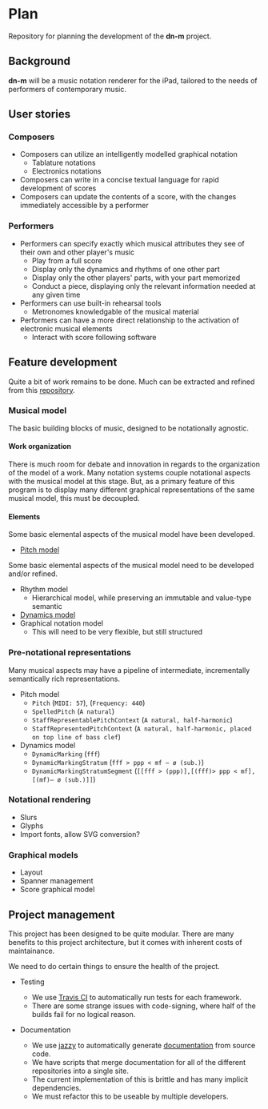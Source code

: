 # Plan
Repository for planning the development of the **dn-m** project.

## Background
**dn-m** will be a music notation renderer for the iPad, tailored to the needs of performers of contemporary music. 

## User stories

### Composers
- Composers can utilize an intelligently modelled graphical notation
  - Tablature notations
  - Electronics notations
- Composers can write in a concise textual language for rapid development of scores
- Composers can update the contents of a score, with the changes immediately accessible by a performer

### Performers
- Performers can specify exactly which musical attributes they see of their own and other player's music
  - Play from a full score
  - Display only the dynamics and rhythms of one other part
  - Display only the other players' parts, with your part memorized
  - Conduct a piece, displaying only the relevant information needed at any given time
- Performers can use built-in rehearsal tools
  - Metronomes knowledgable of the musical material
- Performers can have a more direct relationship to the activation of electronic musical elements
  - Interact with score following software

## Feature development
Quite a bit of work remains to be done. Much can be extracted and refined from this [repository](https://github.com/dn-m/Archive/tree/master/DNM-old).

### Musical model
The basic building blocks of music, designed to be notationally agnostic. 

#### Work organization
There is much room for debate and innovation in regards to the organization of the model of a work. Many notation systems couple notational aspects with the musical model at this stage. But, as a primary feature of this program is to display many different graphical representations of the same musical model, this must be decoupled.

#### Elements
Some basic elemental aspects of the musical model have been developed.
- [Pitch model](https://github.com/dn-m/Pitch)

Some basic elemental aspects of the musical model need to be developed and/or refined.
- Rhythm model
  - Hierarchical model, while preserving an immutable and value-type semantic
- [Dynamics model](https://github.com/dn-m/Dynamics/tree/master/Dynamics)
- Graphical notation model
  - This will need to be very flexible, but still structured

### Pre-notational representations
Many musical aspects may have a pipeline of intermediate, incrementally semantically rich representations.

- Pitch model
  - `Pitch` (`MIDI: 57`), (`Frequency: 440`) 
  - `SpelledPitch` (`A natural`) 
  - `StaffRepresentablePitchContext` (`A natural, half-harmonic`)
  - `StaffRepresentedPitchContext` (`A natural, half-harmonic, placed on top line of bass clef`)
- Dynamics model
  - `DynamicMarking` (`fff`)
  - `DynamicMarkingStratum` (`fff > ppp < mf — ø (sub.)`)
  - `DynamicMarkingStratumSegment` (`[[fff > (ppp)],[(fff)> ppp < mf],[(mf)— ø (sub.)]]`) 

### Notational rendering
- Slurs
- Glyphs
- Import fonts, allow SVG conversion?

### Graphical models
- Layout
- Spanner management
- Score graphical model

## Project management
This project has been designed to be quite modular. There are many benefits to this project architecture, but it comes with inherent costs of maintainance.

We need to do certain things to ensure the health of the project.

- Testing
  - We use [Travis CI](https://travis-ci.org/dn-m/) to automatically run tests for each framework.
  - There are some strange issues with code-signing, where half of the builds fail for no logical reason.
  
- Documentation
  - We use [jazzy](https://github.com/realm/jazzy) to automatically generate [documentation](http://dn-m.github.io/) from source code.
  - We have scripts that merge documentation for all of the different repositories into a single site.
  - The current implementation of this is brittle and has many implicit dependencies.
  - We must refactor this to be useable by multiple developers.
